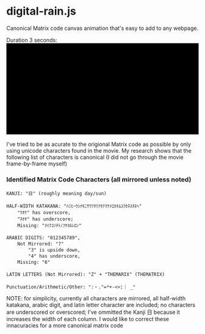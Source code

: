 # digital-rain.js
Canonical Matrix code canvas animation that's easy to add to any webpage.

Duration 3 seconds: <br>
    ![Alt text](example.gif)

I've tried to be as acurate to the origional Matrix code as possible by only using unicode characters found in the movie. My research shows that the following list of characters is canonical (I did not go through the movie frame-by-frame myself)

### Identified Matrix Code Characters (all mirrored unless noted)

    KANJI: "日" (roughly meaning day/sun)

    HALF-WIDTH KATAKANA: "ﾊﾐﾋｰｳｼﾅﾓﾆｻﾜﾂｵﾘｱﾎﾃﾏｹﾒｴｶｷﾑﾕﾗｾﾈｽﾀﾇﾍ"
        "ｳｵｹ" has overscore, 
        "ﾈﾎﾔ" has underscore;
        Missing: "ｦｲｸｺｿﾁﾄﾉﾌﾔﾖﾙﾚﾛﾝ"

    ARABIC DIGITS: "012345789", 
        Not Mirrored: "7"
            "3" is upside down, 
            "4" has underscore, 
        Missing: "6"

    LATIN LETTERS (Not Mirrored): "Z" + "THEMARIX" (THEMATRIX)

    Punctuation/Arithmetic/Other: ":・."=*+-<>¦｜ _"

NOTE: for simplicity, currently all characters are mirrored, all half-width katakana, arabic digit, and latin letter character are included; no characters are underscored or overscored; I've ommitted the Kanji 日 because it increases the width of each column. I would like to correct these innacuracies for a more canonical matrix code
